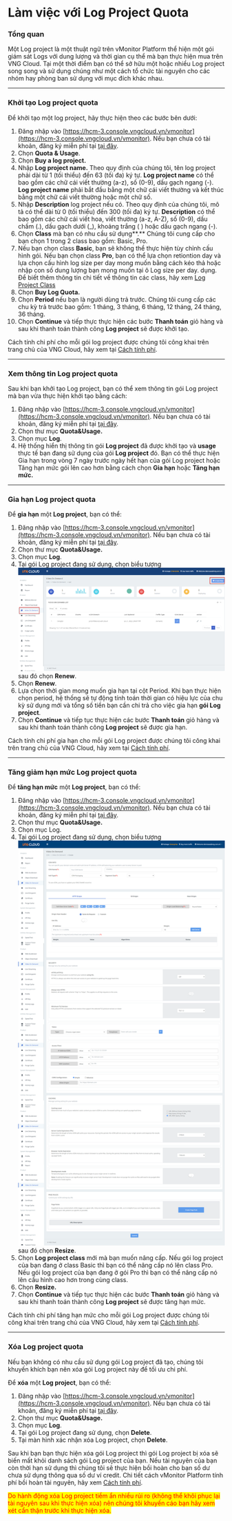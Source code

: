 # Làm việc với Log Project Quota

### Tổng quan

Một Log project là một thuật ngữ trên vMonitor Platform thể hiện một gói giám sát Logs với dung lượng và thời gian cụ thể mà bạn thực hiện mua trên VNG Cloud. Tại một thời điểm bạn có thể sở hữu một hoặc nhiều Log project song song và sử dụng chúng như một cách tổ chức tài nguyên cho các nhóm hay phòng ban sử dụng với mục đích khác nhau.

***

### Khởi tạo Log project quota

Để khởi tạo một log project, hãy thực hiện theo các bước bên dưới:

1. Đăng nhập vào [https://hcm-3.console.vngcloud.vn/vmonitor](https://hcm-3.console.vngcloud.vn/vmonitor). Nếu bạn chưa có tài khoản, đăng ký miễn phí tại [tại đây](https://register.vngcloud.vn/signup).
2. Chọn **Quota & Usage**.
3. Chọn **Buy a log project.**
4. Nhập **Log project name.** Theo quy định của chúng tôi, tên log project phải dài từ 1 (tối thiểu) đến 63 (tối đa) ký tự. **Log project name** có thể bao gồm các chữ cái viết thường (a-z), số (0-9), dấu gạch ngang (-). **Log project name** phải bắt đầu bằng một chữ cái viết thường và kết thúc bằng một chữ cái viết thường hoặc một chữ số.
5. Nhập **Description** log project nếu có. Theo quy định của chúng tôi, mô tả có thể dài từ 0 (tối thiểu) đến 300 (tối đa) ký tự. **Description** có thể bao gồm các chữ cái viết hoa, viết thường (a-z, A-Z), số (0-9), dấu chấm (.), dấu gạch dưới (\_), khoảng trắng ( ) hoặc dấu gạch ngang (-).
6. Chọn **Class** mà bạn có nhu cầu sử dụng**.** Chúng tôi cung cấp cho bạn chọn 1 trong 2 class bao gồm: Basic, Pro.
7. Nếu bạn chọn class **Basic**, bạn sẽ không thể thực hiện tùy chỉnh cấu hình gói. Nếu bạn chọn class **Pro**, bạn có thể lựa chọn retiontion day và lựa chọn cấu hình log size per day mong muốn bằng cách kéo thả hoặc nhập con số dung lượng bạn mong muốn tại ô Log size per day. dụng. Để biết thêm thông tin chi tiết về thông tin các class, hãy xem [Log Project Class](../../vmonitor-platform-la-gi/vmonitor-platform-log-la-gi/log-project-class.md)
8. Chọn **Buy Log Quota.**
9. Chọn **Period** nếu bạn là người dùng trả trước. Chúng tôi cung cấp các chu kỳ trả trước bao gồm: 1 tháng, 3 tháng, 6 tháng, 12 tháng, 24 tháng, 36 tháng.
10. Chọn **Continue** và tiếp thực thực hiện các bước **Thanh toán** giỏ hàng và sau khi thanh toán thành công **Log project** sẽ được khởi tạo.

Cách tính chi phí cho mỗi gói log project được chúng tôi công khai trên trang chủ của VNG Cloud, hãy xem tại [Cách tính phí](../../cach-tinh-phi.md).

***

### Xem thông tin Log project quota

Sau khi bạn khởi tạo Log project, bạn có thể xem thông tin gói Log project mà bạn vừa thực hiện khởi tạo bằng cách:&#x20;

1. Đăng nhập vào [https://hcm-3.console.vngcloud.vn/vmonitor](https://hcm-3.console.vngcloud.vn/vmonitor). Nếu bạn chưa có tài khoản, đăng ký miễn phí tại [tại đây](https://register.vngcloud.vn/signup).
2. Chọn thư mục **Quota\&Usage.**
3. Chọn mục **Log**.
4. Hệ thống hiển thị thông tin gói **Log project** đã được khởi tạo và **usage** thực tế bạn đang sử dụng của gói **Log project** đó. Bạn có thể thực hiện Gia hạn trong vòng 7 ngày trước ngày hết hạn của gói Log project hoặc Tăng hạn mức gói lên cao hơn bằng cách chọn **Gia hạn** hoặc **Tăng hạn mức.**&#x20;

***

### Gia hạn Log project quota

Để **gia hạn** một **Log project**, bạn có thể:&#x20;

1. Đăng nhập vào [https://hcm-3.console.vngcloud.vn/vmonitor](https://hcm-3.console.vngcloud.vn/vmonitor). Nếu bạn chưa có tài khoản, đăng ký miễn phí tại [tại đây](https://register.vngcloud.vn/signup).
2. Chọn thư mục **Quota\&Usage.**
3. Chọn mục **Log**.
4. Tại gói Log project đang sử dụng, chọn biểu tượng <img src="../../../.gitbook/assets/image (157).png" alt="" data-size="line">sau đó chọn **Renew**.
5. Chọn **Renew**.
6. Lựa chọn thời gian mong muốn gia hạn tại cột Period. Khi bạn thực hiện chọn period, hệ thống sẽ tự động tính toán thời gian có hiệu lực của chu kỳ sử dụng mới và tổng số tiền bạn cần chi trả cho việc gia hạn **gói Log project**.
7. Chọn **Continue** và tiếp tục thực hiện các bước **Thanh toán** giỏ hàng và sau khi thanh toán thành công **Log project** sẽ được gia hạn.

Cách tính chi phí gia hạn cho mỗi gói Log project được chúng tôi công khai trên trang chủ của VNG Cloud, hãy xem tại [Cách tính phí](../../cach-tinh-phi.md).

***

### Tăng giảm hạn mức Log project quota

Để **tăng hạn mức** một **Log project**, bạn có thể:&#x20;

1. Đăng nhập vào [https://hcm-3.console.vngcloud.vn/vmonitor](https://hcm-3.console.vngcloud.vn/vmonitor). Nếu bạn chưa có tài khoản, đăng ký miễn phí tại [tại đây](https://register.vngcloud.vn/signup).
2. Chọn thư mục **Quota\&Usage.**
3. Chọn mục Log.
4. Tại gói Log project đang sử dụng, chọn biểu tượng <img src="../../../.gitbook/assets/image (158).png" alt="" data-size="line">sau đó chọn **Resize**.
5. Chọn **Log project class** mới mà bạn muốn nâng cấp. Nếu gói log project của bạn đang ở class Basic thì bạn có thể nâng cấp nó lên class Pro. Nếu gói log project của bạn đang ở gói Pro thì bạn có thể nâng cấp nó lên cấu hình cao hơn trong cùng class.&#x20;
6. Chọn **Resize.**
7. Chọn **Continue** và tiếp tục thực hiện các bước **Thanh toán** giỏ hàng và sau khi thanh toán thành công **Log project** sẽ được tăng hạn mức.

Cách tính chi phí tăng hạn mức cho mỗi gói Log project được chúng tôi công khai trên trang chủ của VNG Cloud, hãy xem tại [Cách tính phí](../../cach-tinh-phi.md).

***

### Xóa Log project quota

Nếu bạn không có nhu cầu sử dụng gói Log project đã tạo, chúng tôi khuyến khích bạn nên xóa gói Log project này để tối ưu chi phí.&#x20;

Để **xóa** một **Log project**, bạn có thể:&#x20;

1. Đăng nhập vào [https://hcm-3.console.vngcloud.vn/vmonitor](https://hcm-3.console.vngcloud.vn/vmonitor). Nếu bạn chưa có tài khoản, đăng ký miễn phí tại [tại đây](https://register.vngcloud.vn/signup).
2. Chọn thư mục **Quota\&Usage.**
3. Chọn mục **Log**.
4. Tại gói Log project đang sử dụng, chọn **Delete**.
5. Tại màn hình xác nhận xóa Log project, chọn **Delete**.

Sau khi bạn bạn thực hiện xóa gói Log project thì gói Log project bị xóa sẽ biến mất khỏi danh sách gói Log project của bạn. Nếu tài nguyên của bạn còn thời hạn sử dụng thì chúng tôi sẽ thực hiện bồi hoàn cho bạn số dư chưa sử dụng thông qua số dư ví credit. Chi tiết cách vMonitor Platform tính phí bồi hoàn tài nguyên, hãy xem [Cách tính phí](../../cach-tinh-phi.md).&#x20;

<mark style="color:red;">Do hành động xóa Log project tiềm ẩn nhiều rủi ro (không thể khôi phục lại tài nguyên sau khi thực hiện xóa) nên chúng tôi khuyến cáo bạn hãy xem xét cẩn thận trước khi thực hiện xóa.</mark>&#x20;
